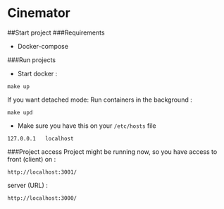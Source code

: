 
# Cinemator

##Start project
###Requirements
- Docker-compose

###Run projects
- Start docker : 
```
make up
```

If you want detached mode: Run containers in the background :
```
make upd
```
- Make sure you have this on your ```/etc/hosts``` file

```
127.0.0.1	localhost
```

###Project access
Project might be running now, so you have access to front (client) on :
```
http://localhost:3001/
```
server (URL) : 
```
http://localhost:3000/
